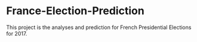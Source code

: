 # France-Election-Prediction

This project is the analyses and prediction for French Presidential Elections for 2017.
